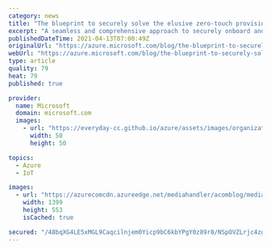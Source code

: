 ```yaml
---
category: news
title: "The blueprint to securely solve the elusive zero-touch provisioning of IoT devices at scale"
excerpt: "A seamless and comprehensive approach to securely onboard and operate IoT devices using certificate-based credentials."
publishedDateTime: 2021-04-13T07:00:49Z
originalUrl: "https://azure.microsoft.com/blog/the-blueprint-to-securely-solve-the-elusive-zerotouch-provisioning-of-iot-devices-at-scale/"
webUrl: "https://azure.microsoft.com/blog/the-blueprint-to-securely-solve-the-elusive-zerotouch-provisioning-of-iot-devices-at-scale/"
type: article
quality: 79
heat: 79
published: true

provider:
  name: Microsoft
  domain: microsoft.com
  images:
    - url: "https://everyday-cc.github.io/azure/assets/images/organizations/microsoft.com-50x50.jpg"
      width: 50
      height: 50

topics:
  - Azure
  - IoT

images:
  - url: "https://azurecomcdn.azureedge.net/mediahandler/acomblog/media/Default/blog/ece0a8fc-3e0e-46e7-aa31-8135c870dfe4.png"
    width: 1399
    height: 553
    isCached: true

secured: "/48bqXG4LE5xMGL9Caqcilnjem0Yicp9bC6kbYPgY0z89r8/NSpOVZLrjc4zghDT19dFPkefxFfYKdBFzlq2atJS76fdYl2BE/0mdjl9VRnfx/lAkOTcunj1eZrZ3M3F6kPzxtRXWDHxqfdjExCTYeI/L1LAKuSDWENGLapGfpEVXZCb5a0jUVYFOWHJoffDtkOVssqsbtyoVp36P/Nafn9ifKfMrsz+EpVD7KnIpl+EG4rgAYv9ytS6jVjAJ6jLxK45OxQxK3/gLji9FsNcMzcklDeeT1j6eEYiO6edewmDUGi+/9z9+4kgiTzVREcVOw1FxzKoPspDW++B+ypAo7oCWJ+dD9toTiZRfPAaSrc=;UkQhiEYN+owUO5UMbt41JQ=="
---
```


